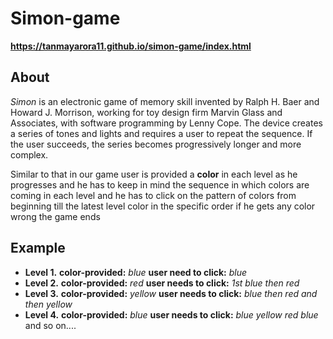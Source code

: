 # Simon-game #
**https://tanmayarora11.github.io/simon-game/index.html**

## About ##
_Simon_ is an electronic game of memory skill invented by Ralph H. Baer and Howard J. Morrison, working for toy design firm Marvin Glass and Associates, with software programming by Lenny Cope.
The device creates a series of tones and lights and requires a user to repeat the sequence. If the user succeeds, the series becomes progressively longer and more complex.

Similar to that in our game user is provided a **color** in each level as he progresses and he has to keep in mind the sequence in which colors are coming in each level and he has to click on the pattern of colors from beginning till the latest level color in the specific order if he gets any color wrong the game ends

## Example ##
* **Level 1.** **color-provided:**  _blue_ **user need to click:**  _blue_
* **Level 2.** **color-provided:** _red_ **user needs to click:**  _1st blue then red_
* **Level 3.** **color-provided:** _yellow_ **user needs to click:**  _blue then red and then yellow_
* **Level 4.** **color-provided:**  _blue_ **user needs to click:**  _blue yellow red blue_
and so on....